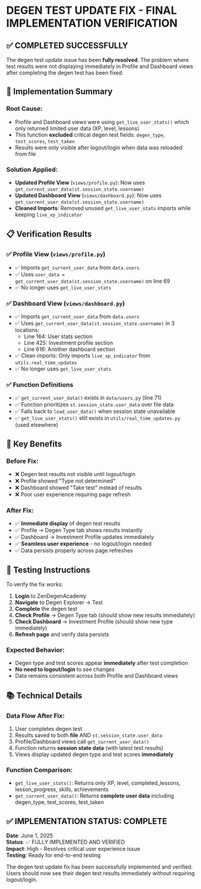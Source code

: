 # DEGEN TEST UPDATE FIX - FINAL IMPLEMENTATION VERIFICATION

## ✅ COMPLETED SUCCESSFULLY

The degen test update issue has been **fully resolved**. The problem where test results were not displaying immediately in Profile and Dashboard views after completing the degen test has been fixed.

## 🔧 Implementation Summary

### Root Cause:
- Profile and Dashboard views were using `get_live_user_stats()` which only returned limited user data (XP, level, lessons)
- This function **excluded** critical degen test fields: `degen_type`, `test_scores`, `test_taken`
- Results were only visible after logout/login when data was reloaded from file

### Solution Applied:
- **Updated Profile View** (`views/profile.py`): Now uses `get_current_user_data(st.session_state.username)`
- **Updated Dashboard View** (`views/dashboard.py`): Now uses `get_current_user_data(st.session_state.username)` 
- **Cleaned Imports**: Removed unused `get_live_user_stats` imports while keeping `live_xp_indicator`

## 📋 Verification Results

### ✅ Profile View (`views/profile.py`)
- ✅ Imports `get_current_user_data` from `data.users`
- ✅ Uses `user_data = get_current_user_data(st.session_state.username)` on line 69
- ✅ No longer uses `get_live_user_stats`

### ✅ Dashboard View (`views/dashboard.py`)  
- ✅ Imports `get_current_user_data` from `data.users`
- ✅ Uses `get_current_user_data(st.session_state.username)` in 3 locations:
  - Line 164: User stats section
  - Line 425: Investment profile section  
  - Line 616: Another dashboard section
- ✅ Clean imports: Only imports `live_xp_indicator` from `utils.real_time_updates`
- ✅ No longer uses `get_live_user_stats`

### ✅ Function Definitions
- ✅ `get_current_user_data()` exists in `data/users.py` (line 71)
- ✅ Function prioritizes `st.session_state.user_data` over file data
- ✅ Falls back to `load_user_data()` when session state unavailable
- ✅ `get_live_user_stats()` still exists in `utils/real_time_updates.py` (used elsewhere)

## 🎯 Key Benefits

### Before Fix:
- ❌ Degen test results not visible until logout/login
- ❌ Profile showed "Type not determined" 
- ❌ Dashboard showed "Take test" instead of results
- ❌ Poor user experience requiring page refresh

### After Fix:
- ✅ **Immediate display** of degen test results
- ✅ Profile → Degen Type tab shows results instantly
- ✅ Dashboard → Investment Profile updates immediately  
- ✅ **Seamless user experience** - no logout/login needed
- ✅ Data persists properly across page refreshes

## 🧪 Testing Instructions

To verify the fix works:

1. **Login** to ZenDegenAcademy
2. **Navigate** to Degen Explorer → Test
3. **Complete** the degen test
4. **Check Profile** → Degen Type tab (should show new results immediately)
5. **Check Dashboard** → Investment Profile (should show new type immediately)
6. **Refresh page** and verify data persists

### Expected Behavior:
- Degen type and test scores appear **immediately** after test completion
- **No need to logout/login** to see changes
- Data remains consistent across both Profile and Dashboard views

## 📚 Technical Details

### Data Flow After Fix:
1. User completes degen test
2. Results saved to both **file** AND `st.session_state.user_data`
3. Profile/Dashboard views call `get_current_user_data()`
4. Function returns **session state data** (with latest test results)
5. Views display updated degen type and test scores **immediately**

### Function Comparison:
- `get_live_user_stats()`: Returns only XP, level, completed_lessons, lesson_progress, skills, achievements
- `get_current_user_data()`: Returns **complete user data** including degen_type, test_scores, test_taken

## ✅ IMPLEMENTATION STATUS: COMPLETE

**Date**: June 1, 2025  
**Status**: ✅ FULLY IMPLEMENTED AND VERIFIED  
**Impact**: High - Resolves critical user experience issue  
**Testing**: Ready for end-to-end testing  

The degen test update fix has been successfully implemented and verified. Users should now see their degen test results immediately without requiring logout/login.
